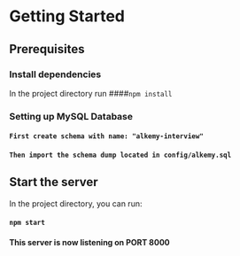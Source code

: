 # Getting Started


## Prerequisites

### Install dependencies
In the project directory run
####`npm install`

### Setting up MySQL Database
#### `First create schema with name: "alkemy-interview"`
#### `Then import the schema dump located in config/alkemy.sql`


## Start the server
In the project directory, you can run:
#### `npm start`
#### This server is now listening on PORT 8000
